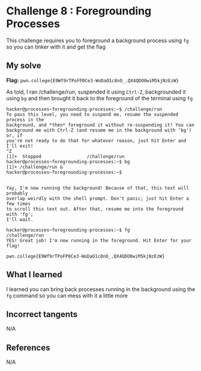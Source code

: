 # Challenge 8 : Foregrounding Processes
This challenge requires you to foreground a background process using `fg` so you can tinker with it and get the flag

## My solve
**Flag:** `pwn.college{E9Wf9rTPoFP0Ce3-WoDaO1c8nO_.QX4QDO0wiM5kjNzEzW}`

As told, I ran /challenge/run, suspended it using `Ctrl-Z`, backgrounded it using `bg` and then brought it back to the foreground of the terminal using `fg`
```
hacker@processes~foregrounding-processes:~$ /challenge/run
To pass this level, you need to suspend me, resume the suspended process in the
background, and *then* foreground it without re-suspending it! You can
background me with Ctrl-Z (and resume me in the background with 'bg') or, if
you're not ready to do that for whatever reason, just hit Enter and I'll exit!
^Z
[1]+  Stopped                 /challenge/run
hacker@processes~foregrounding-processes:~$ bg
[1]+ /challenge/run &
hacker@processes~foregrounding-processes:~$


Yay, I'm now running the background! Because of that, this text will probably
overlap weirdly with the shell prompt. Don't panic; just hit Enter a few times
to scroll this text out. After that, resume me into the foreground with 'fg';
I'll wait.

hacker@processes~foregrounding-processes:~$ fg
/challenge/run
YES! Great job! I'm now running in the foreground. Hit Enter for your flag!

pwn.college{E9Wf9rTPoFP0Ce3-WoDaO1c8nO_.QX4QDO0wiM5kjNzEzW}
```

## What I learned 
I learned you can bring back processes running in the background using the `fg` command so you can mess with it a little more

## Incorrect tangents 
N/A

## References 
N/A
